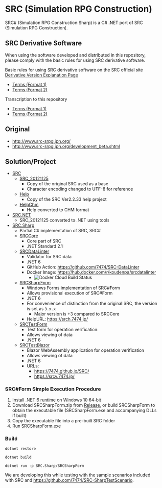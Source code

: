 # SRC (Simulation RPG Construction)

SRC# (Simulation RPG Construction Sharp) is a C# .NET port of SRC (Simulation RPG Construction).

## SRC Derivative Software

When using the software developed and distributed in this repository, please comply with the basic rules for using SRC derivative software.

Basic rules for using SRC derivative software on the SRC official site [Derivative Version Explanation Page](http://www.src-srpg.jpn.org/development_hasei.shtml)
- [Terms (Format 1)](http://www.src-srpg.jpn.org/hasei_kiyaku1.html)
- [Terms (Format 2)](http://www.src-srpg.jpn.org/hasei_kiyaku2.html)

Transcription to this repository
- [Terms (Format 1)](src_hasei_kiyaku1.md)
- [Terms (Format 2)](src_hasei_kiyaku2.md)

## Original

- http://www.src-srpg.jpn.org/
- http://www.src-srpg.jpn.org/development_beta.shtml

## Solution/Project

- [SRC](./SRC)
    - [SRC_20121125](./SRC/SRC_20121125)
        - Copy of the original SRC used as a base
        - Character encoding changed to UTF-8 for reference
    - [Help](./SRC/Help)
        - Copy of the SRC Ver2.2.33 help project
    - [HelpChm](./SRC/HelpChm)
        - Help converted to CHM format
- [SRC.NET](./SRC.NET)
    - SRC_20121125 converted to .NET using tools
- [SRC.Sharp](./SRC.Sharp)
    - Partial C# implementation of SRC, SRC#
    - [SRCCore](./SRC.Sharp/SRCCore)
        - Core part of SRC
        - .NET Standard 2.1
    - [SRCDataLinter](SRC.Sharp/SRCDataLinter)
        - Validator for SRC data
        - .NET 6
        - GitHub Action: https://github.com/7474/SRC-DataLinter
        - Docker Image: https://hub.docker.com/r/koudenpa/srcdatalinter
            - ![Docker Cloud Build Status](https://img.shields.io/docker/cloud/build/koudenpa/srcdatalinter)
    - [SRCSharpForm](./SRC.Sharp/SRCSharpForm)
        - Windows Forms implementation of SRC#Form
        - Allows provisional execution of SRC#Form
        - .NET 6
        - For convenience of distinction from the original SRC, the version is set as `3.x.x`
            - Major version is +3 compared to SRCCore
        - HelpURL: https://srch.7474.jp/
    - [SRCTestForm](./SRC.Sharp/SRCTestForm)
        - Test form for operation verification
        - Allows viewing of data
        - .NET 6
    - [SRCTestBlazor](./SRC.Sharp/SRCTestBlazor)
        - Blazor WebAssembly application for operation verification
        - Allows viewing of data
        - .NET 6
        - URLs:
            - https://7474.github.io/SRC/
            - https://srcv.7474.jp/

### SRC#Form Simple Execution Procedure

1. Install [.NET 6 runtime](https://docs.microsoft.com/en-us/dotnet/core/install/windows) on Windows 10 64-bit
2. Download SRCSharpForm.zip from [Release](https://github.com/7474/SRC/releases), or build SRCSharpForm to obtain the executable file (SRCSharpForm.exe and accompanying DLLs if built)
3. Copy the executable file into a pre-built SRC folder
4. Run SRCSharpForm.exe


### Build

```
dotnet restore

dotnet build
```

```
dotnet run -p SRC.Sharp/SRCSharpForm
```


We are developing this while testing with the sample scenarios included with SRC and https://github.com/7474/SRC-SharpTestScenario.
